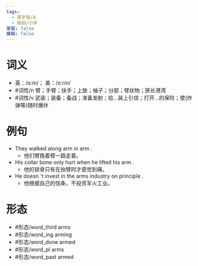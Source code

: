 ```yaml
---
tags:
  - 首字母/A
  - 级别/小学
掌握: false
模糊: false
---
```

# 词义
- 英：/ɑːm/； 美：/ɑːrm/
- #词性/n  臂；手臂；扶手；上肢；袖子；分部；臂状物；狭长港湾
- #词性/v  武装；装备；备战；准备发射；给…装上引信；打开…的保险；使(炸弹等)随时爆炸
# 例句
- They walked along arm in arm .
	- 他们臂挽着臂一路走着。
- His collar bone only hurt when he lifted his arm .
	- 他的锁骨只有在抬臂时才感觉到痛。
- He doesn 't invest in the arms industry on principle .
	- 他根据自己的信条，不投资军火工业。
# 形态
- #形态/word_third arms
- #形态/word_ing arming
- #形态/word_done armed
- #形态/word_pl arms
- #形态/word_past armed
